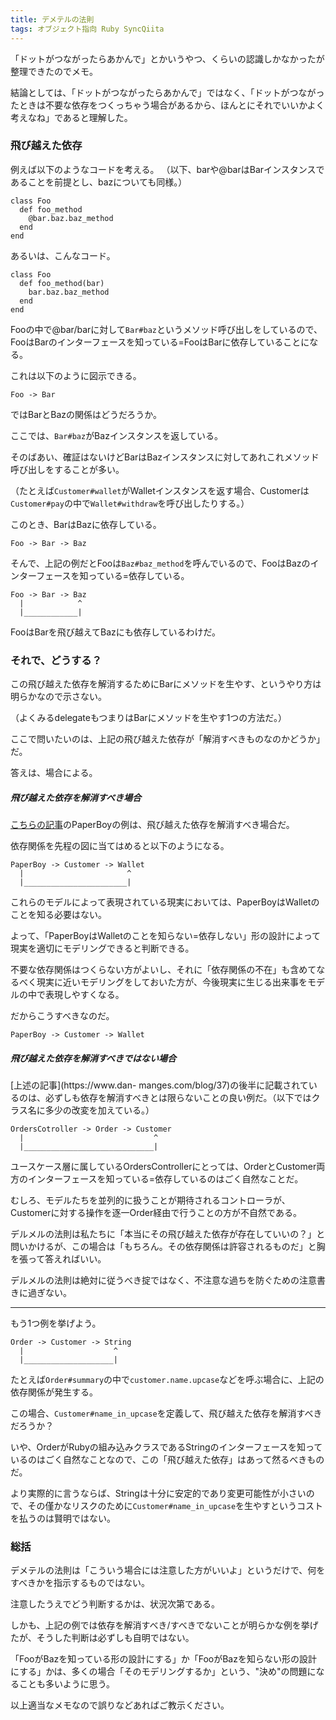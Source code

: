 ```yaml
---
title: デメテルの法則
tags: オブジェクト指向 Ruby SyncQiita
---
```

「ドットがつながったらあかんで」とかいうやつ、くらいの認識しかなかったが整理できたのでメモ。

結論としては、「ドットがつながったらあかんで」ではなく、「ドットがつながったときは不要な依存をつくっちゃう場合があるから、ほんとにそれでいいかよく考えなね」であると理解した。

### 飛び越えた依存

例えば以下のようなコードを考える。 （以下、barや@barはBarインスタンスであることを前提とし、bazについても同様。）

    
    
    class Foo
      def foo_method
        @bar.baz.baz_method
      end
    end
    

あるいは、こんなコード。

    
    
    class Foo
      def foo_method(bar)
        bar.baz.baz_method
      end
    end
    

Fooの中で@bar/barに対して`Bar#baz`というメソッド呼び出しをしているので、FooはBarのインターフェースを知っている=FooはBarに依存していることになる。

これは以下のように図示できる。

    
    
    Foo -> Bar

ではBarとBazの関係はどうだろうか。

ここでは、`Bar#baz`がBazインスタンスを返している。

そのばあい、確証はないけどBarはBazインスタンスに対してあれこれメソッド呼び出しをすることが多い。

（たとえば`Customer#wallet`がWalletインスタンスを返す場合、Customerは`Customer#pay`の中で`Wallet#withdraw`を呼び出したりする。）

このとき、BarはBazに依存している。

    
    
    Foo -> Bar -> Baz

そんで、上記の例だとFooは`Baz#baz_method`を呼んでいるので、FooはBazのインターフェースを知っている=依存している。

    
    
    Foo -> Bar -> Baz
      |            ^
      |____________|

FooはBarを飛び越えてBazにも依存しているわけだ。

### それで、どうする？

この飛び越えた依存を解消するためにBarにメソッドを生やす、というやり方は明らかなので示さない。

（よくみるdelegateもつまりはBarにメソッドを生やす1つの方法だ。）

ここで問いたいのは、上記の飛び越えた依存が「解消すべきものなのかどうか」だ。

答えは、場合による。

##### 飛び越えた依存を解消すべき場合

[こちらの記事](https://www.dan-manges.com/blog/37)のPaperBoyの例は、飛び越えた依存を解消すべき場合だ。

依存関係を先程の図に当てはめると以下のようになる。

    
    
    PaperBoy -> Customer -> Wallet
      |                       ^
      |_______________________|

これらのモデルによって表現されている現実においては、PaperBoyはWalletのことを知る必要はない。

よって、「PaperBoyはWalletのことを知らない=依存しない」形の設計によって現実を適切にモデリングできると判断できる。

不要な依存関係はつくらない方がよいし、それに「依存関係の不在」も含めてなるべく現実に近いモデリングをしておいた方が、今後現実に生じる出来事をモデルの中で表現しやすくなる。

だからこうすべきなのだ。

    
    
    PaperBoy -> Customer -> Wallet

##### 飛び越えた依存を解消すべきではない場合

[上述の記事](https://www.dan-
manges.com/blog/37)の後半に記載されているのは、必ずしも依存を解消すべきとは限らないことの良い例だ。（以下ではクラス名に多少の改変を加えている。）

    
    
    OrdersCotroller -> Order -> Customer
      |                             ^
      |_____________________________|

ユースケース層に属しているOrdersControllerにとっては、OrderとCustomer両方のインターフェースを知っている=依存しているのはごく自然なことだ。

むしろ、モデルたちを並列的に扱うことが期待されるコントローラが、Customerに対する操作を逐一Order経由で行うことの方が不自然である。

デルメルの法則は私たちに「本当にその飛び越えた依存が存在していいの？」と問いかけるが、この場合は「もちろん。その依存関係は許容されるものだ」と胸を張って答えればいい。

デルメルの法則は絶対に従うべき掟ではなく、不注意な過ちを防ぐための注意書きに過ぎない。

* * *

もう1つ例を挙げよう。

    
    
    Order -> Customer -> String
      |                    ^
      |____________________|

たとえば`Order#summary`の中で`customer.name.upcase`などを呼ぶ場合に、上記の依存関係が発生する。

この場合、`Customer#name_in_upcase`を定義して、飛び越えた依存を解消すべきだろうか？

いや、OrderがRubyの組み込みクラスであるStringのインターフェースを知っているのはごく自然なことなので、この「飛び越えた依存」はあって然るべきものだ。

より実際的に言うならば、Stringは十分に安定的であり変更可能性が小さいので、その僅かなリスクのために`Customer#name_in_upcase`を生やすというコストを払うのは賢明ではない。

### 総括

デメテルの法則は「こういう場合には注意した方がいいよ」というだけで、何をすべきかを指示するものではない。

注意したうえでどう判断するかは、状況次第である。

しかも、上記の例では依存を解消すべき/すべきでないことが明らかな例を挙げたが、そうした判断は必ずしも自明ではない。

「FooがBazを知っている形の設計にする」か「FooがBazを知らない形の設計にする」かは、多くの場合「そのモデリングするか」という、"決め"の問題になることも多いように思う。

以上適当なメモなので誤りなどあればご教示ください。